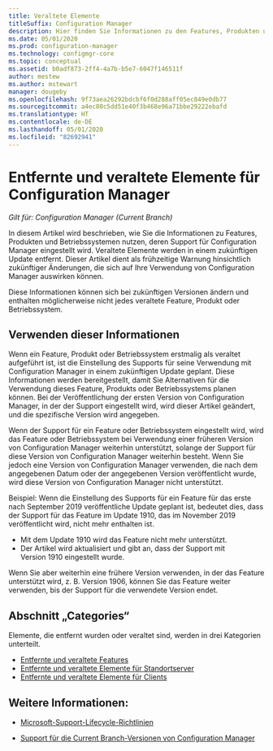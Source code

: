 ```yaml
---
title: Veraltete Elemente
titleSuffix: Configuration Manager
description: Hier finden Sie Informationen zu den Features, Produkten und Betriebssystemen, die von Configuration Manager nicht mehr unterstützt werden.
ms.date: 05/01/2020
ms.prod: configuration-manager
ms.technology: configmgr-core
ms.topic: conceptual
ms.assetid: b0adf873-2ff4-4a7b-b5e7-6047f146511f
author: mestew
ms.author: mstewart
manager: dougeby
ms.openlocfilehash: 9f73aea26292bdcbf6f0d288aff05ec849e0db77
ms.sourcegitcommit: a4ec80c5dd51e40f3b468e96a71bbe29222ebafd
ms.translationtype: HT
ms.contentlocale: de-DE
ms.lasthandoff: 05/01/2020
ms.locfileid: "82692941"
---
```

# <a name="removed-and-deprecated-items-for-configuration-manager"></a>Entfernte und veraltete Elemente für Configuration Manager

*Gilt für: Configuration Manager (Current Branch)*

In diesem Artikel wird beschrieben, wie Sie die Informationen zu Features, Produkten und Betriebssystemen nutzen, deren Support für Configuration Manager eingestellt wird. Veraltete Elemente werden in einem zukünftigen Update entfernt. Dieser Artikel dient als frühzeitige Warnung hinsichtlich zukünftiger Änderungen, die sich auf Ihre Verwendung von Configuration Manager auswirken können.  

Diese Informationen können sich bei zukünftigen Versionen ändern und enthalten möglicherweise nicht jedes veraltete Feature, Produkt oder Betriebssystem.  

## <a name="how-to-use-this-information"></a>Verwenden dieser Informationen

Wenn ein Feature, Produkt oder Betriebssystem erstmalig als veraltet aufgeführt ist, ist die Einstellung des Supports für seine Verwendung mit Configuration Manager in einem zukünftigen Update geplant. Diese Informationen werden bereitgestellt, damit Sie Alternativen für die Verwendung dieses Feature, Produkts oder Betriebssystems planen können. Bei der Veröffentlichung der ersten Version von Configuration Manager, in der der Support eingestellt wird, wird dieser Artikel geändert, und die spezifische Version wird angegeben.  

Wenn der Support für ein Feature oder Betriebssystem eingestellt wird, wird das Feature oder Betriebssystem bei Verwendung einer früheren Version von Configuration Manager weiterhin unterstützt, solange der Support für diese Version von Configuration Manager weiterhin besteht. Wenn Sie jedoch eine Version von Configuration Manager verwenden, die nach dem angegebenen Datum oder der angegebenen Version veröffentlicht wurde, wird diese Version von Configuration Manager nicht unterstützt.

Beispiel: Wenn die Einstellung des Supports für ein Feature für das erste nach September 2019 veröffentliche Update geplant ist, bedeutet dies, dass der Support für das Feature im Update 1910, das im November 2019 veröffentlicht wird, nicht mehr enthalten ist.

- Mit dem Update 1910 wird das Feature nicht mehr unterstützt.
- Der Artikel wird aktualisiert und gibt an, dass der Support mit Version 1910 eingestellt wurde.

Wenn Sie aber weiterhin eine frühere Version verwenden, in der das Feature unterstützt wird, z. B. Version 1906, können Sie das Feature weiter verwenden, bis der Support für die verwendete Version endet.

## <a name="categories"></a>Abschnitt „Categories“

Elemente, die entfernt wurden oder veraltet sind, werden in drei Kategorien unterteilt.  

- [Entfernte und veraltete Features](removed-and-deprecated-cmfeatures.md)
- [Entfernte und veraltete Elemente für Standortserver](removed-and-deprecated-server.md)
- [Entfernte und veraltete Elemente für Clients](removed-and-deprecated-client.md)

## <a name="see-also"></a>Weitere Informationen:

- [Microsoft-Support-Lifecycle-Richtlinien](https://support.microsoft.com/lifecycle)

- [Support für die Current Branch-Versionen von Configuration Manager](../../../servers/manage/current-branch-versions-supported.md)
